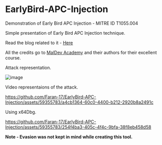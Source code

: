 # EarlyBird-APC-Injection
Demonstration of Early Bird APC Injection - MITRE ID T1055.004

Simple presentation of Early Bird APC Injection technique.

Read the blog related to it - [Here]([https://chrollo-dll.gitbook.io/chrollo/security-blogs/malware-development-and-ttps/remote-process-shellcode-injection-t1055](https://chrollo-dll.gitbook.io/chrollo/security-blogs/malware-development-and-ttps/early-bird-apc-injection-t1055.004))

All the credits go to [MalDev Academy](https://maldevacademy.com/) and their authors for their excellent course.  

Attack representation.

![image](https://github.com/Faran-17/EarlyBird-APC-Injection/assets/59355783/d83b5275-0146-46ef-bc86-848beabced9f)  


Video representaions of the attack.  

https://github.com/Faran-17/EarlyBird-APC-Injection/assets/59355783/a4cb1364-60c0-4400-b212-2920b8a2491c  

Using x64Dbg.  

https://github.com/Faran-17/EarlyBird-APC-Injection/assets/59355783/254f4ba3-405c-4f4c-9bfa-38f8eb458d58  

**Note - Evasion was not kept in mind while creating this tool.**

